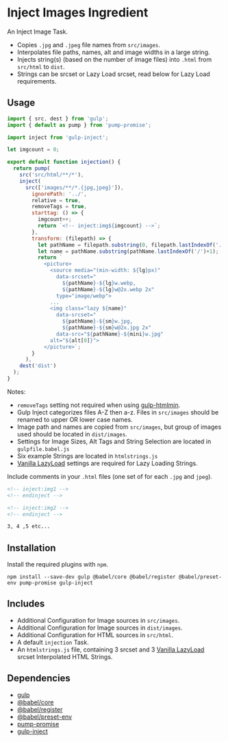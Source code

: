 Inject Images Ingredient
================================================================================

An Inject Image Task.

- Copies `.jpg` and `.jpeg` file names from `src/images`.
- Interpolates file paths, names, alt and image widths in a large string.
- Injects string(s) (based on the number of image files) into `.html` from `src/html` to `dist`.
- Strings can be srcset or Lazy Load srcset, read below for Lazy Load requirements.

Usage
--------------------------------------------------------------------------------

```javascript
import { src, dest } from 'gulp';
import { default as pump } from 'pump-promise';

import inject from 'gulp-inject';

let imgcount = 0;

export default function injection() {
  return pump(
    src('src/html/**/*'),
    inject(
      src(['images/**/*.{jpg,jpeg}']),
        ignorePath: '../',
        relative = true,
        removeTags = true,
        starttag: () => {
          imgcount++;
          return `<!-- inject:img${imgcount} -->`;
        },
        transform: (filepath) => {
          let pathName = filepath.substring(0, filepath.lastIndexOf('.'));
          let name = pathName.substring(pathName.lastIndexOf('/')+1);
          return `
            <picture>
              <source media="(min-width: ${lg}px)"
                data-srcset="
                  ${pathName}-${lg}w.webp,
                  ${pathName}-${lg}w@2x.webp 2x"
                type="image/webp">
              ...
              <img class="lazy ${name}"
                data-srcset="
                  ${pathName}-${sm}w.jpg,
                  ${pathName}-${sm}w@2x.jpg 2x"
                data-src="${pathName}-${mini}w.jpg"
              alt="${alt[0]}">
            </picture>`;
        }
      ),      
    dest('dist')
  );
}
```
Notes:
- `removeTags` setting not required when using [gulp-htmlmin](https://www.npmjs.com/package/gulp-htmlmin).
- Gulp Inject categorizes files A-Z then a-z. Files in `src/images` should be renamed to upper OR lower case names.
- Image path and names are copied from `src/images`, but group of images used should be located in `dist/images`.
- Settings for Image Sizes, Alt Tags and String Selection are located in `gulpfile.babel.js`
- Six example Strings are located in `htmlstrings.js`
- [Vanilla LazyLoad](https://www.npmjs.com/package/vanilla-lazyload) settings are required for Lazy Loading Strings.

Include comments in your `.html` files (one set of for each `.jpg` and `jpeg`).

```html
<!-- inject:img1 -->
<!-- endinject -->

<!-- inject:img2 -->
<!-- endinject -->

3, 4 ,5 etc...
```
Installation
--------------------------------------------------------------------------------

Install the required plugins with `npm`.

`npm install --save-dev gulp @babel/core @babel/register @babel/preset-env pump-promise gulp-inject`

Includes
--------------------------------------------------------------------------------

- Additional Configuration for Image sources in `src/images`.
- Additional Configuration for Image sources in `dist/images`.
- Additional Configuration for HTML sources in `src/html`.
- A default `injection` Task.
- An `htmlstrings.js` file, containing 3 srcset and 3 [Vanilla LazyLoad](https://www.npmjs.com/package/vanilla-lazyload) srcset Interpolated HTML Strings.

Dependencies
--------------------------------------------------------------------------------

- [gulp](https://www.npmjs.com/package/gulp)
- [@babel/core](https://www.npmjs.com/package/@babel/core)
- [@babel/register](https://www.npmjs.com/package/@babel/register)
- [@babel/preset-env](https://www.npmjs.com/package/@babel/preset-env)
- [pump-promise](https://www.npmjs.com/package/pump-promise)
- [gulp-inject](https://www.npmjs.com/package/gulp-inject)
